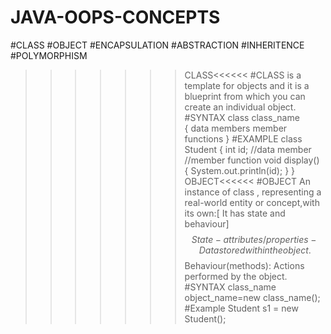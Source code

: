 # JAVA-OOPS-CONCEPTS
#CLASS
#OBJECT
#ENCAPSULATION
#ABSTRACTION
#INHERITENCE
#POLYMORPHISM

>>>>>>>CLASS<<<<<<
#CLASS is a template for objects and it is a blueprint from which you can create an individual object.
#SYNTAX
 class class_name                   
{
    data members
    member functions
}
#EXAMPLE
class Student
{
  int id;     //data member
   //member function
  void display()
 {
System.out.println(id);
 }
}
>>>>>>>OBJECT<<<<<<
#OBJECT An instance of class , representing a real-world entity or concept,with its own:[ It has state and behaviour]
$$ State - attributes/properties-Data stored within the object.
$$ Behaviour(methods): Actions performed by the object.
#SYNTAX
class_name object_name=new class_name();
#Example
    Student s1 = new Student();


















